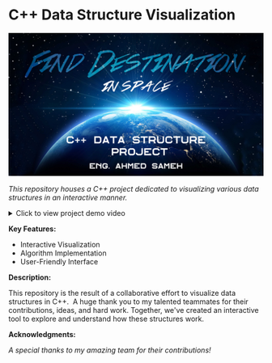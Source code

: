 # C++ Data Structure Visualization

<div align="center">
<img src="c++ data structure project.png" alt="Project Screenshot" width="600"> </div>

*This repository houses a C++ project dedicated to visualizing various data structures in an interactive manner.* 

<details>
<summary>Click to view project demo video</summary>

<div align="center">
<iframe src="https://player.vimeo.com/video/1004822857" width="640" height="360" frameborder="0" allow="autoplay; fullscreen; picture-in-picture" allowfullscreen title="Untitled"></iframe>


</details>

**Key Features:**

* Interactive Visualization
* Algorithm Implementation
* User-Friendly Interface

**Description:**

This repository is the result of a collaborative effort to visualize data structures in C++.  A huge thank you to my talented teammates for their contributions, ideas, and hard work. Together, we've created an interactive tool to explore and understand how these structures work.

**Acknowledgments:**

*A special thanks to my amazing team for their contributions!*
